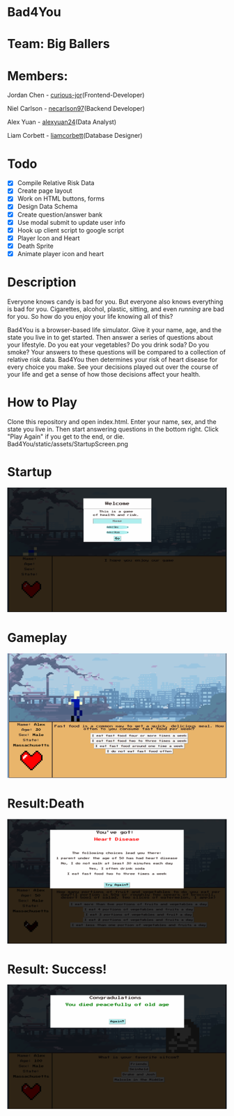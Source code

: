 # Bad4You
# Team: Big Ballers
# Members:
  Jordan Chen - <a href="http://www.github.com/curious-jor">curious-jor</a>(Frontend-Developer)
  
  Niel Carlson - <a href="http://www.github.com/necarlson97">necarlson97</a>(Backend Developer)
  
  Alex Yuan - <a href="http://www.github.com/alexyuan2424">alexyuan24</a>(Data Analyst)
  
  Liam Corbett - <a href="http://www.github.com/liamcorbett">liamcorbett</a>(Database Designer)
  
  
# Todo
- [X] Compile Relative Risk Data
- [X] Create page layout
- [X] Work on HTML buttons, forms
- [X] Design Data Schema
- [X] Create question/answer bank
- [X] Use modal submit to update user info
- [X] Hook up client script to google script
- [X] Player Icon and Heart
- [X] Death Sprite
- [X] Animate player icon and heart

# Description
Everyone knows candy is bad for you. But everyone also knows everything is bad for you. Cigarettes, alcohol, plastic, sitting, and even *running* are bad for you. So how do you enjoy your life knowing all of this?  
  
Bad4You is a browser-based life simulator. Give it your name, age, and the state you live in to get started. Then answer a series of questions about your lifestyle. Do you eat your vegetables? Do you drink soda? Do you smoke? Your answers to these questions will be compared to a collection of relative risk data. Bad4You then determines your risk of heart disease for every choice you make. See your decisions played out over the course of your life and get a sense of how those decisions affect your health.

# How to Play
Clone this repository and open index.html. Enter your name, sex, and the state you live in. Then start answering questions in the bottom right. Click "Play Again" if you get to the end, or die.
Bad4You/static/assets/StartupScreen.png

# Startup
![](static/assets/StartupScreen.png)
# Gameplay
![](static/assets/midgame.png)
# Result:Death
![](static/assets/deathimage.png)
# Result: Success!
![](static/assets/successfullife.png)

